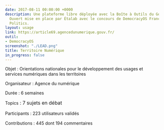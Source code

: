 ```yaml
---
date: 2017-08-11 00:00:00 +0000
description: Une plateforme libre déployée avec la Boîte à Outils du Gouvernement
  Ouvert mise en place par Étalab avec le concours de DemocracyOS France et Open Source
  Politics.
layout: usage
link: https://article69.agencedunumerique.gouv.fr/
outil:
- DemocracyOS
screenshot: "./LEAD.png"
title: Territoire Numérique
in_progress: false
---
```



Objet : Orientations nationales pour le développement des usages et services numériques dans les territoires

Organisateur : Agence du numérique

Durée : 6 semaines

Topics<span style="font-size: 1rem;">&nbsp;:&nbsp;</span><span style="font-size: 1rem;">7 sujets en débat</span>

Participants : 223 utilisateurs validés<span style="font-size: 1rem;"><br></span>

Contributions : 445 dont 194 commentaires